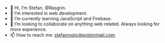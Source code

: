 - 👋 Hi, I’m Stefan, @Rasgrin.
- 👀 I’m interested in web development.
- 🌱 I’m currently learning JavaScript and Firebase.
- 💞️ I’m looking to collaborate on anything web related. Always looking for more experience.
- 📫 How to reach me: stefanrogic@protonmail.com.

<!---
Rasgrin/Rasgrin is a ✨ special ✨ repository because its `README.md` (this file) appears on your GitHub profile.
You can click the Preview link to take a look at your changes.
--->

